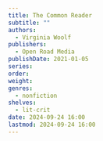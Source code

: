 ```yaml
---
title: The Common Reader
subtitle: ""
authors:
  - Virginia Woolf
publishers:
  - Open Road Media
publishDate: 2021-01-05
series: 
order: 
weight: 
genres:
  - nonfiction
shelves:
  - lit-crit
date: 2024-09-24 16:00
lastmod: 2024-09-24 16:00
---
```

